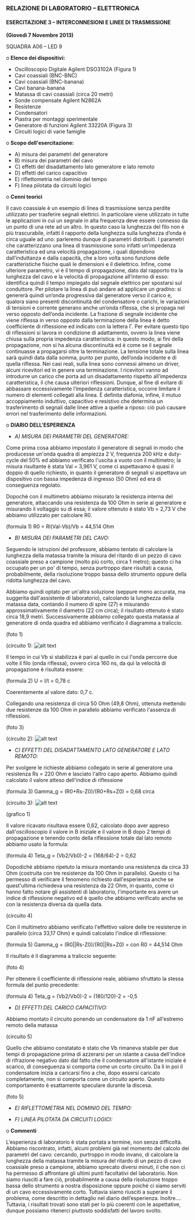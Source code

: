 ﻿### RELAZIONE DI LABORATORIO – ELETTRONICA
#### ESERCITAZIONE 3 – INTERCONNESIONI E LINEE DI TRASMISSIONE 
**(Giovedì 7 Novembre 2013)**

SQUADRA A06  – LED 9

o **Elenco dei dispositivi:**
	
- Oscilloscopio Digitale Agilent DSO3102A  (Figura 1)
- Cavi coassiali (BNC-BNC)
- Cavi coassiali (BNC-banana)
- Cavi banana-banana
- Matassa di cavi coassiali (circa 20 metri)
- Sonde compensate Agilent N2862A
- Resistenze
- Condensatori
- Piastra per montaggi sperimentale 
- Generatore di funzioni Agilent 33220A (Figura 3)
- Circuiti logici di varie famiglie


o **Scopo dell'esercitazione:**

- A) misura dei parametri del generatore
- B) misura dei parametri del cavo
- C) effetti del disadattamento lato generatore e lato remoto
- D) effetti del carico capacitivo
- E) riflettometria nel dominio del tempo
- F) linea pilotata da circuiti logici

o **Cenni teorici**

Il cavo coassiale è un esempio di linea di trasmissione senza perdite utilizzato per trasferire segnali elettrici. In particolare viene utilizzato in tutte le applicazioni in cui un segnale in alta frequenza deve essere connesso da un punto di una rete ad un altro. In questo caso la lunghezza del filo non è più trascurabile, infatti il rapporto della lunghezza sulla lunghezza d’onda è circa uguale ad uno: parleremo dunque di parametri distribuiti.                                                                                                                                                                           I parametri che caratterizzano una linea di trasmissione sono infatti un’impedenza caratteristica ed una velocità propagazione, i quali dipendono dall’induttanza e dalla capacità, che a loro volta sono funzione delle caratteristiche fisiche quali le dimensioni e il dielettrico. Infine, come ulteriore parametro, vi è il tempo di propagazione, dato dal rapporto tra la lunghezza del cavo e la velocità di propagazione all’interno di esso: identifica quindi il tempo impiegato dal segnale elettrico per spostarsi sul conduttore.                                                                                                            Per pilotare la linea di può andare ad applicare un gradino: si genererà quindi un’onda progressiva dal generatore verso il carico e, qualora siano presenti discontinuità del condensatore o carichi, le variazioni di tensioni e corrente generano anche un’onda riflessa, che si propaga nel verso opposto dell’onda incidente. La frazione di segnale incidente che viene riflessa in verso opposto dalla terminazione della linea è detto coefficiente di riflessione ed indicato con la lettera Γ. Per evitare questo tipo di riflessioni si lavora in condizione di adattamento, ovvero la linea viene chiusa sulla propria impedenza caratteristica: in questo modo, ai fini della propagazione, non si ha alcuna discontinuità ed è come se il segnale continuasse a propagarsi oltre la terminazione. La tensione totale sulla linea sarà quindi data dalla somma, punto per punto, dell’onda incidente e di quella riflessa.                                                                                                             Nei casi reali, sulla linea sono connessi almeno un driver, alcuni ricevitori ed in genere una terminazione. I ricevitori vanno ad introdurre un carico che porta ad un disadattamento rispetto all’impedenza caratteristica, il che causa ulteriori riflessioni. Dunque, al fine di evitare di abbassare eccessivamente l’impedenza caratteristica, occorre limitare il numero di elementi collegati alla linea. 
È definita diafonia, infine, il mutuo accoppiamento induttivo, capacitivo e resistivo che determina un  trasferimento di segnali dalle linee attive a quelle a riposo: ciò può causare errori nel trasferimento delle informazioni. 

o **DIARIO DELL'ESPERIENZA**

- *A) MISURA DEI PARAMETRI DEL GENERATORE:*

Come prima cosa abbiamo impostato il generatore di segnali in modo che producesse un'onda quadra di ampiezza 2 V, frequenza 200 kHz e duty-cycle del 50% ed abbiamo verificato l'uscita a vuoto con il multimetro; la misura risultante è stata Val = 3,961 V, come ci aspettavamo è quasi il doppio di quello richiesto, in quanto il generatore di segnali si aspettava un dispositivo con bassa impedenza di ingresso (50 Ohm) ed era di conseguenza regolato.

Dopochè con il multimetro abbiamo misurato la resistenza interna del generatore, attaccando una resistenza da 100 Ohm in serie al generatore e misurando il voltaggio su di essa; il valore ottenuto è stato Vb = 2,73 V che abbiamo utilizzato per calcolare R0.

(formula 1)    R0 = Rl(Val-Vb)/Vb = 44,514 Ohm

- *B) MISURA DEI PARAMETRI DEL CAVO:*

Seguendo le istruzioni del professore, abbiamo tentato di calcolare la lunghezza della matassa tramite la misura del ritardo di un pezzo di cavo coassiale preso a campione (molto più corto, circa 1 metro); questo ci ha occupato per un po' di tempo, senza purtroppo dare risultati a causa, probabilmente, della risoluzione troppo bassa dello strumento oppure della ridotta lunghezza del cavo. 

Abbiamo quindi optato per un'altra soluzione (seppure meno accurata, ma suggerita dall'assistente di laboratorio), calcolando la lunghezza della matassa data, contando il numero di spire (27) e misurando approssimativamente il diametro (22 cm circa); il risultato ottenuto è stato circa 18,9 metri.
Successivamente abbiamo collegato questa matassa al generatore di onda quadra ed abbiamo verificato il diagramma a traliccio. 

(foto 1) 

(circuito 1): ![alt text](../Schemi/Lab3/circuito_1.png "f")

Il tempo in cui Vb si stabilizza è pari al quello in cui l'onda percorre due volte il filo (onda riflessa), ovvero circa 160 ns, da quì la velocità di propagazione è risultata essere: 

(formula 2)    U = l/t = 0,78 c

Coerentemente al valore dato: 0,7 c.

Collegando una resistenza di circa 50 Ohm (49,8 Ohm), ottenuta mettendo due resistenze da 100 Ohm in parallelo  abbiamo verificato l'assenza di riflessioni.

(foto 3) 

(circuito 2): ![alt text](../Schemi/Lab3/circuito_2.png "f")

- *C) EFFETTI DEL DISADATTAMENTO LATO GENERATORE E LATO REMOTO:*

Per svolgere le richieste abbiamo collegato in serie al generatore una resistenza Rs = 220 Ohm e lasciato l'altro capo aperto.
Abbiamo quindi calcolato il valore atteso dell'indice di riflessione 

(formula 3) Gamma_g = (R0+Rs-Z0)/(R0+Rs+Z0) = 0,68 circa 

(circuito 3): ![alt text](../Schemi/Lab3/circuito_3.png "f")

(grafico 1)

Il valore ricavato risultava essere 0,62, calcolato dopo aver appreso dall'oscilloscopio il valore in B iniziale e il valore in B dopo 2 tempi di propagazione e tenendo conto della riflessione totale dal lato remoto abbiamo usato la formula:

(formula 4)   Teta_g = (Vb2/Vb0)-2 = (168/64)-2 = 0,62

Dopodichè abbiamo ripetuto la misura montando una resistenza da circa 33 Ohm (costruita con tre resistenze da 100 Ohm in parallelo). Questo ci ha permesso di verificare il fenomeno richiesto dall'esperienza anche se quest'ultima richiedeva una resistenza da 22 Ohm, in quanto, come ci hanno fatto notare gli assistenti di laboratorio, l'importante era avere un indice di riflessione negativo ed è quello che abbiamo verificato anche se con la resistenza diversa da quella data.

(circuito 4)

Con il multimetro abbiamo verificato l'effettivo valore delle tre resistenze in parallelo (circa 33,17 Ohm) e quindi calcolato l'indice di riflessione:

(formula 5)  Gamma_g = (R0||Rs-Z0)/(R0||Rs+Z0) = con R0 = 44,514 Ohm

Il risultato è il diagramma a traliccio seguente:

(foto 4)

Per ottenere il coefficiente di riflessione reale, abbiamo sfruttato la stessa formula del punto precedente:

(formula 4)   Teta_g = (Vb2/Vb0)-2 = (180/120)-2 = -0,5

- *D) EFFETTI DEL CARICO CAPACITIVO:*

Abbiamo montato il circuito ponendo un condensatore da 1 nF all'estremo remoto della matassa

(circuito 5)

Quello che abbiamo constatato è stato che Vb rimaneva stabile per due tempi di propagazione prima di azzerarsi per un istante a causa dell'indice di rifrazione negativo dato dal fatto che il condensatore all'istante iniziale è scarico, di conseguenza si comporta come un corto circuito. Da lì in poi il condensatore inizia a caricarsi fino a che, dopo essersi caricato completamente, non si comporta come un circuito aperto. Questo comportamento è esattamente speculare durante la discesa.

(foto 5)

- *E) RIFLETTOMETRIA NEL DOMINIO DEL TEMPO:*







- *F) LINEA PILOTATA DA CIRCUITI LOGICI:*

o **Commenti**

L’esperienza di laboratorio è stata portata a termine, non senza difficoltà. Abbiamo riscontrato, infatti, alcuni problemi già nel momento del calcolo dei parametri del cavo: cercando, purtroppo in modo invano, di calcolare la lunghezza della matassa tramite la misura del ritardo di un pezzo di cavo coassiale preso a campione, abbiamo sprecato diversi minuti, il che non ci ha permesso di affrontare gli ultimi punti facoltativi del laboratorio. Non siamo riusciti a fare ciò, probabilmente a causa della risoluzione troppo bassa dello strumento a nostra disposizione oppure poiché ci siamo serviti di un cavo eccessivamente corto. Tuttavia siamo riusciti a superare il problema, come descritto in dettaglio nel diario dell’esperienza.  Inoltre…. 
Tuttavia, i risultati trovati sono stati per lo più coerenti con le aspettative, dunque possiamo ritenerci piuttosto soddisfatti del lavoro svolto. 








